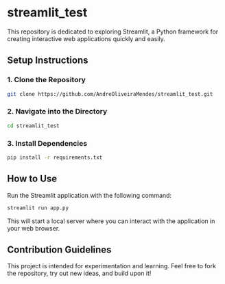 # streamlit_test

This repository is dedicated to exploring Streamlit, a Python framework for creating interactive web applications quickly and easily.

## Setup Instructions

### 1. Clone the Repository
```bash
git clone https://github.com/AndreOliveiraMendes/streamlit_test.git
```

### 2. Navigate into the Directory
```bash
cd streamlit_test
```

### 3. Install Dependencies
```bash
pip install -r requirements.txt
```

## How to Use
Run the Streamlit application with the following command:
```bash
streamlit run app.py
```
This will start a local server where you can interact with the application in your web browser.

## Contribution Guidelines
This project is intended for experimentation and learning. Feel free to fork the repository, try out new ideas, and build upon it!
